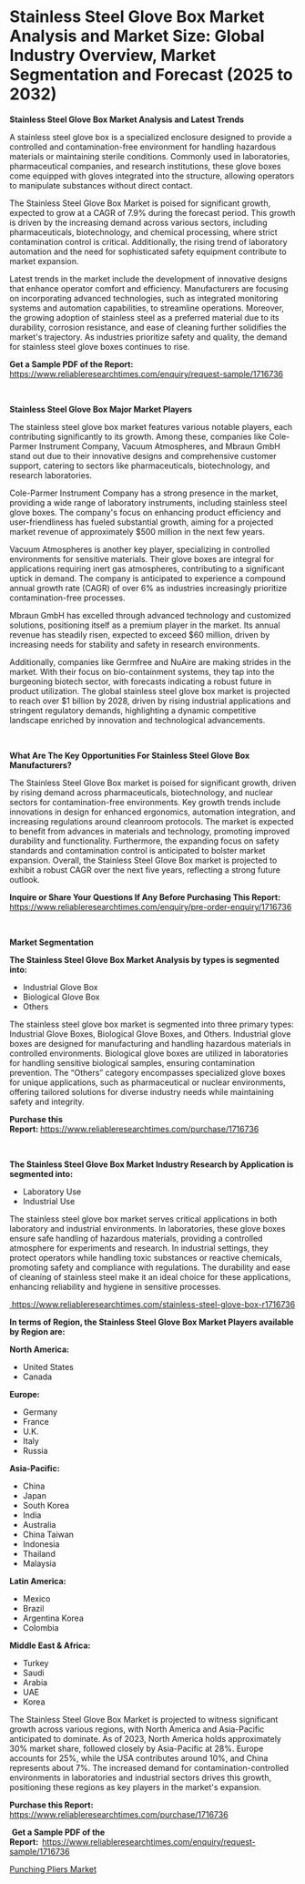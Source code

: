 <p><h1>Stainless Steel Glove Box Market Analysis and Market Size: Global Industry Overview, Market Segmentation and Forecast (2025 to 2032)</h1></p><p><strong>Stainless Steel Glove Box Market Analysis and Latest Trends</strong></p>
<p><p>A stainless steel glove box is a specialized enclosure designed to provide a controlled and contamination-free environment for handling hazardous materials or maintaining sterile conditions. Commonly used in laboratories, pharmaceutical companies, and research institutions, these glove boxes come equipped with gloves integrated into the structure, allowing operators to manipulate substances without direct contact.</p><p>The Stainless Steel Glove Box Market is poised for significant growth, expected to grow at a CAGR of 7.9% during the forecast period. This growth is driven by the increasing demand across various sectors, including pharmaceuticals, biotechnology, and chemical processing, where strict contamination control is critical. Additionally, the rising trend of laboratory automation and the need for sophisticated safety equipment contribute to market expansion.</p><p>Latest trends in the market include the development of innovative designs that enhance operator comfort and efficiency. Manufacturers are focusing on incorporating advanced technologies, such as integrated monitoring systems and automation capabilities, to streamline operations. Moreover, the growing adoption of stainless steel as a preferred material due to its durability, corrosion resistance, and ease of cleaning further solidifies the market's trajectory. As industries prioritize safety and quality, the demand for stainless steel glove boxes continues to rise.</p></p>
<p><strong>Get a Sample PDF of the Report:&nbsp;</strong> <a href="https://www.reliableresearchtimes.com/enquiry/request-sample/1716736?utm_campaign=2304&utm_medium=2&utm_source=Github&utm_content=ia&utm_term=16022025&utm_id=stainless-steel-glove-box">https://www.reliableresearchtimes.com/enquiry/request-sample/1716736</a></p>
<p>&nbsp;</p>
<p><strong>Stainless Steel Glove Box Major Market Players</strong></p>
<p><p>The stainless steel glove box market features various notable players, each contributing significantly to its growth. Among these, companies like Cole-Parmer Instrument Company, Vacuum Atmospheres, and Mbraun GmbH stand out due to their innovative designs and comprehensive customer support, catering to sectors like pharmaceuticals, biotechnology, and research laboratories.</p><p>Cole-Parmer Instrument Company has a strong presence in the market, providing a wide range of laboratory instruments, including stainless steel glove boxes. The company's focus on enhancing product efficiency and user-friendliness has fueled substantial growth, aiming for a projected market revenue of approximately $500 million in the next few years.</p><p>Vacuum Atmospheres is another key player, specializing in controlled environments for sensitive materials. Their glove boxes are integral for applications requiring inert gas atmospheres, contributing to a significant uptick in demand. The company is anticipated to experience a compound annual growth rate (CAGR) of over 6% as industries increasingly prioritize contamination-free processes.</p><p>Mbraun GmbH has excelled through advanced technology and customized solutions, positioning itself as a premium player in the market. Its annual revenue has steadily risen, expected to exceed $60 million, driven by increasing needs for stability and safety in research environments.</p><p>Additionally, companies like Germfree and NuAire are making strides in the market. With their focus on bio-containment systems, they tap into the burgeoning biotech sector, with forecasts indicating a robust future in product utilization. The global stainless steel glove box market is projected to reach over $1 billion by 2028, driven by rising industrial applications and stringent regulatory demands, highlighting a dynamic competitive landscape enriched by innovation and technological advancements.</p></p>
<p>&nbsp;</p>
<p><strong>What Are The Key Opportunities For Stainless Steel Glove Box Manufacturers?</strong></p>
<p><p>The Stainless Steel Glove Box market is poised for significant growth, driven by rising demand across pharmaceuticals, biotechnology, and nuclear sectors for contamination-free environments. Key growth trends include innovations in design for enhanced ergonomics, automation integration, and increasing regulations around cleanroom protocols. The market is expected to benefit from advances in materials and technology, promoting improved durability and functionality. Furthermore, the expanding focus on safety standards and contamination control is anticipated to bolster market expansion. Overall, the Stainless Steel Glove Box market is projected to exhibit a robust CAGR over the next five years, reflecting a strong future outlook.</p></p>
<p><strong>Inquire or Share Your Questions If Any Before Purchasing This Report:</strong> <a href="https://www.reliableresearchtimes.com/enquiry/pre-order-enquiry/1716736?utm_campaign=2304&utm_medium=2&utm_source=Github&utm_content=ia&utm_term=16022025&utm_id=stainless-steel-glove-box">https://www.reliableresearchtimes.com/enquiry/pre-order-enquiry/1716736</a></p>
<p>&nbsp;</p>
<p><strong>Market Segmentation</strong></p>
<p><strong>The Stainless Steel Glove Box Market Analysis by types is segmented into:</strong></p>
<p><ul><li>Industrial Glove Box</li><li>Biological Glove Box</li><li>Others</li></ul></p>
<p><p>The stainless steel glove box market is segmented into three primary types: Industrial Glove Boxes, Biological Glove Boxes, and Others. Industrial glove boxes are designed for manufacturing and handling hazardous materials in controlled environments. Biological glove boxes are utilized in laboratories for handling sensitive biological samples, ensuring contamination prevention. The “Others” category encompasses specialized glove boxes for unique applications, such as pharmaceutical or nuclear environments, offering tailored solutions for diverse industry needs while maintaining safety and integrity.</p></p>
<p><strong>Purchase this Report:&nbsp;</strong><a href="https://www.reliableresearchtimes.com/purchase/1716736?utm_campaign=2304&utm_medium=2&utm_source=Github&utm_content=ia&utm_term=16022025&utm_id=stainless-steel-glove-box">https://www.reliableresearchtimes.com/purchase/1716736</a></p>
<p>&nbsp;</p>
<p><strong>The Stainless Steel Glove Box Market Industry Research by Application is segmented into:</strong></p>
<p><ul><li>Laboratory Use</li><li>Industrial Use</li></ul></p>
<p><p>The stainless steel glove box market serves critical applications in both laboratory and industrial environments. In laboratories, these glove boxes ensure safe handling of hazardous materials, providing a controlled atmosphere for experiments and research. In industrial settings, they protect operators while handling toxic substances or reactive chemicals, promoting safety and compliance with regulations. The durability and ease of cleaning of stainless steel make it an ideal choice for these applications, enhancing reliability and hygiene in sensitive processes.</p></p>
<p><a href="https://www.reliableresearchtimes.com/stainless-steel-glove-box-r1716736?utm_campaign=2304&utm_medium=2&utm_source=Github&utm_content=ia&utm_term=16022025&utm_id=stainless-steel-glove-box">&nbsp;https://www.reliableresearchtimes.com/stainless-steel-glove-box-r1716736</a></p>
<p><strong>In terms of Region, the Stainless Steel Glove Box Market Players available by Region are:</strong></p>
<p>
    <p> <strong> North America: </strong>
        <ul>
            <li>United States</li>
            <li>Canada</li>
        </ul>
        </p> 
    <p> <strong> Europe: </strong>
        <ul>
            <li>Germany</li>
            <li>France</li>
            <li>U.K.</li>
            <li>Italy</li>
            <li>Russia</li>
        </ul>
        </p> 
    <p> <strong> Asia-Pacific: </strong>
        <ul>
            <li>China</li>
            <li>Japan</li>
            <li>South Korea</li>
            <li>India</li>
            <li>Australia</li>
            <li>China Taiwan</li>
            <li>Indonesia</li>
            <li>Thailand</li>
            <li>Malaysia</li>
        </ul>
        </p> 
    <p> <strong> Latin America: </strong>
        <ul>
            <li>Mexico</li>
            <li>Brazil</li>
            <li>Argentina Korea</li>
            <li>Colombia</li>
        </ul>
        </p> 
    <p> <strong> Middle East & Africa: </strong>
        <ul>
            <li>Turkey</li>
            <li>Saudi</li>
            <li>Arabia</li>
            <li>UAE</li>
            <li>Korea</li>
        </ul>
    </p>
    </p>
<p><p>The Stainless Steel Glove Box Market is projected to witness significant growth across various regions, with North America and Asia-Pacific anticipated to dominate. As of 2023, North America holds approximately 30% market share, followed closely by Asia-Pacific at 28%. Europe accounts for 25%, while the USA contributes around 10%, and China represents about 7%. The increased demand for contamination-controlled environments in laboratories and industrial sectors drives this growth, positioning these regions as key players in the market's expansion.</p></p>
<p><strong>Purchase this Report: </strong><a href="https://www.reliableresearchtimes.com/purchase/1716736?utm_campaign=2304&utm_medium=2&utm_source=Github&utm_content=ia&utm_term=16022025&utm_id=stainless-steel-glove-box">https://www.reliableresearchtimes.com/purchase/1716736</a></p>
<p>&nbsp;<strong>Get a Sample PDF of the Report:&nbsp;&nbsp;</strong><a href="https://www.reliableresearchtimes.com/enquiry/request-sample/1716736?utm_campaign=2304&utm_medium=2&utm_source=Github&utm_content=ia&utm_term=16022025&utm_id=stainless-steel-glove-box">https://www.reliableresearchtimes.com/enquiry/request-sample/1716736</a></p>
<p><strong></strong></p>
<p><p><a href="https://github.com/chungwimbu4/Market-Research-Report-List-1/blob/main/punching-pliers-market.md?utm_campaign=2304&utm_medium=2&utm_source=Github&utm_content=ia&utm_term=16022025&utm_id=stainless-steel-glove-box">Punching Pliers Market</a></p></p>